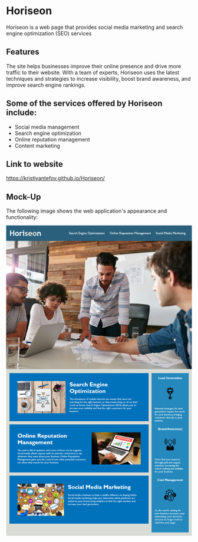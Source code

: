 # Horiseon
Horiseon is a web page that provides social media marketing and search engine optimization (SEO) services

## Features

The site helps businesses improve their online presence and drive more traffic to their website. With a team of experts, Horiseon uses the latest techniques and strategies to increase visibility, boost brand awareness, and improve search engine rankings.

## Some of the services offered by Horiseon include:

* Social media management
* Search engine optimization
* Online reputation management
* Content marketing

## Link to website

https://kristiyantefov.github.io/Horiseon/
 
## Mock-Up

The following image shows the web application's appearance and functionality:

![The Horiseon webpage includes a navigation bar, a header image, and cards with text and images at the bottom of the page.][def]

[def]: ./Image/01-html-css-git-homework-demo.png